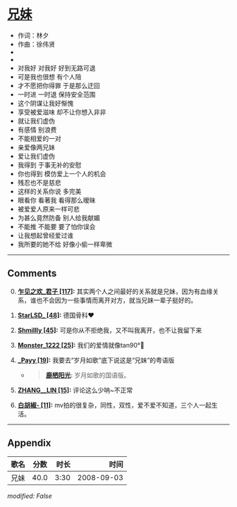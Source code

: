 # [兄妹](https://music.163.com/song?id=409931809)

* 作词：林夕
* 作曲：徐伟贤
*
*
* 对我好 对我好 好到无路可退
* 可是我也很想 有个人陪
* 才不愿把你得罪 于是那么迂回
* 一时进 一时退 保持安全范围
* 这个阴谋让我好惭愧
* 享受被爱滋味 却不让你想入非非
* 就让我们虚伪
* 有感情 别浪费
* 不能相爱的一对
* 亲爱像两兄妹
* 爱让我们虚伪
* 我得到 于事无补的安慰
* 你也得到 模仿爱上一个人的机会
* 残忍也不是慈悲
* 这样的关系你说 多完美
* 眼看你 看著我 看得那么暧昧
* 被爱爱人原来一样可悲
* 为甚么竟然防备 别人给我献媚
* 不能推 不能要 要了怕你误会
* 让我想起曾经爱过谁
* 我所要的她不给 好像小偷一样卑微


---

## Comments
0. **[乍见之欢_君子 \[117\]](https://music.163.com/#/user/home?id=443076538):** 其实两个人之间最好的关系就是兄妹，因为有血缘关系，谁也不会因为一些事情而离开对方，就当兄妹一辈子挺好的。

1. **[StarLSD_ \[48\]](https://music.163.com/#/user/home?id=122009568):** 德国骨科❤

2. **[Shmillly \[45\]](https://music.163.com/#/user/home?id=342141210):** 可是你从不拒绝我，又不叫我离开，也不让我留下来

3. **[Monster_1222 \[25\]](https://music.163.com/#/user/home?id=106748825):** 我们的爱情就像tan90°🙁

4. **[_Payy \[19\]](https://music.163.com/#/user/home?id=251961111):** 我要去“岁月如歌”底下说这是“兄妹”的粤语版
	* > **[鹿栖阳光](https://music.163.com/#/user/home?id=357057272):** 岁月如歌的国语版。

5. **[ZHANG__LIN \[15\]](https://music.163.com/#/user/home?id=364849475):** 评论这么少呐~不正常

6. **[白胡椒- \[11\]](https://music.163.com/#/user/home?id=105608979):** mv拍的很复杂，同性，双性，爱不爱不知道，三个人一起生活。



---

## Appendix

|歌名|分数|时长|时间|
|:---|:---:|---:|---:|
|兄妹|40.0|3:30|2008-09-03

*modified: False*